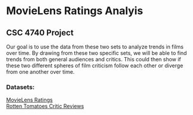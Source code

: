 # MovieLens Ratings Analyis
## CSC 4740 Project

Our goal is to use the data from these two sets to analyze trends in films over time.
By drawing from these two specific sets, we will be able to find trends from both general audiences and critics.
This could then show if these two different spheres of film criticism follow each other or diverge from one another over time.

### Datasets:

[MovieLens Ratings](https://grouplens.org/datasets/movielens/)  
[Rotten Tomatoes Critic Reviews](https://www.kaggle.com/stefanoleone992/rotten-tomatoes-movies-and-critic-reviews-dataset)

